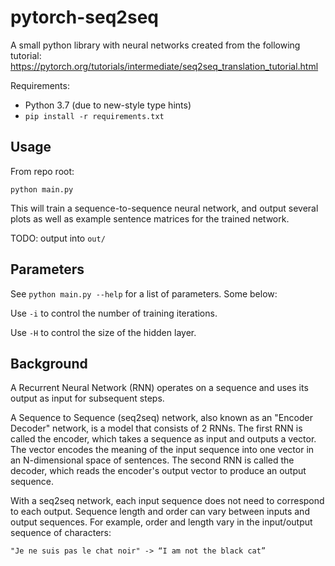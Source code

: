 pytorch-seq2seq
===============

A small python library with neural networks created from the following tutorial:
https://pytorch.org/tutorials/intermediate/seq2seq_translation_tutorial.html

Requirements:
 - Python 3.7 (due to new-style type hints)
 - `pip install -r requirements.txt`

Usage
-----

From repo root:
```
python main.py
```

This will train a sequence-to-sequence neural network, and output several plots
as well as example sentence matrices for the trained network.

TODO: output into `out/`

Parameters
----------

See `python main.py --help` for a list of parameters. Some below:

Use `-i` to control the number of training iterations.

Use `-H` to control the size of the hidden layer.

Background
----------

A Recurrent Neural Network (RNN) operates on a sequence and uses its output
as input for subsequent steps.

A Sequence to Sequence (seq2seq) network, also known as an "Encoder Decoder"
network, is a model that consists of 2 RNNs. The first RNN is called the encoder,
which takes a sequence as input and outputs a vector. The vector encodes the
meaning of the input sequence into one vector in an N-dimensional space of
sentences. The second RNN is called the decoder, which reads the encoder's
output vector to produce an output sequence.

With a seq2seq network, each input sequence does not need to correspond to each
output. Sequence length and order can vary between inputs and output sequences.
For example, order and length vary in the input/output sequence of characters:

    "Je ne suis pas le chat noir" -> “I am not the black cat”
